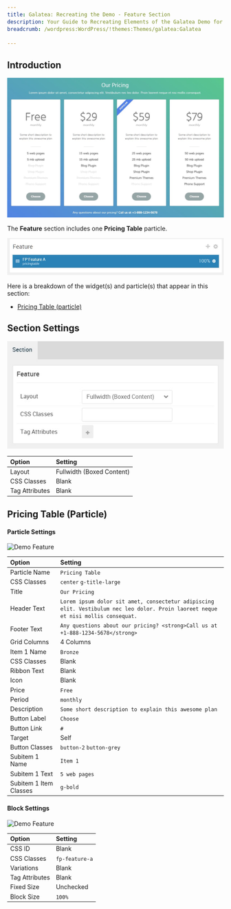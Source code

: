 ```yaml
---
title: Galatea: Recreating the Demo - Feature Section
description: Your Guide to Recreating Elements of the Galatea Demo for WordPress
breadcrumb: /wordpress:WordPress/!themes:Themes/galatea:Galatea

---
```


## Introduction

![](assets/demo_7.jpeg)

The **Feature** section includes one **Pricing Table** particle.

![](assets/home_feature.jpeg)

Here is a breakdown of the widget(s) and particle(s) that appear in this section:

* [Pricing Table (particle)](#image-grid-(particle))

## Section Settings

![](assets/demo_feature_settings.jpeg)

| Option           | Setting                   |
| :--------------- | :----------               |
| Layout           | Fullwidth (Boxed Content) |
| CSS Classes      | Blank                     |
| Tag Attributes   | Blank                     |

## Pricing Table (Particle)

#### Particle Settings

![Demo Feature](demo_feature_1.jpeg)

| Option                 | Setting                                                                                                                             |
| :-----                 | :-----                                                                                                                              |
| Particle Name          | `Pricing Table`                                                                                                                     |
| CSS Classes            | `center` `g-title-large`                                                                                                            |
| Title                  | `Our Pricing`                                                                                                                       |
| Header Text            | `Lorem ipsum dolor sit amet, consectetur adipiscing elit. Vestibulum nec leo dolor. Proin laoreet neque et nisi mollis consequat. ` |
| Footer Text            | `Any questions about our pricing? <strong>Call us at +1-888-1234-5678</strong>`                                                     |
| Grid Columns           | 4 Columns                                                                                                                           |
| Item 1 Name            | `Bronze`                                                                                                                            |
| CSS Classes            | Blank                                                                                                                               |
| Ribbon Text            | Blank                                                                                                                               |
| Icon                   | Blank                                                                                                                               |
| Price                  | `Free`                                                                                                                              |
| Period                 | `monthly`                                                                                                                           |
| Description            | `Some short description to explain this awesome plan`                                                                               |
| Button Label           | `Choose`                                                                                                                            |
| Button Link            | `#`                                                                                                                                 |
| Target                 | Self                                                                                                                                |
| Button Classes         | `button-2` `button-grey`                                                                                                            |
| Subitem 1 Name         | `Item 1`                                                                                                                            |
| Subitem 1 Text         | `5 web pages`                                                                                                                       |
| Subitem 1 Item Classes | `g-bold`                                                                                                                            |

#### Block Settings

![Demo Feature](demo_feature_2.jpeg)

| Option         | Setting        |
| :-----         | :-----         |
| CSS ID         | Blank          |
| CSS Classes    | `fp-feature-a` |
| Variations     | Blank          |
| Tag Attributes | Blank          |
| Fixed Size     | Unchecked      |
| Block Size     | `100%`         |